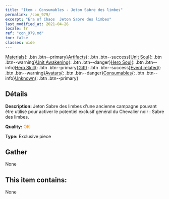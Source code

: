 ```yaml
---
title: "Item - Consumables - Jeton Sabre des limbes"
permalink: /con_979/
excerpt: "Era of Chaos  Jeton Sabre des limbes"
last_modified_at: 2021-04-26
locale: fr
ref: "con_979.md"
toc: false
classes: wide
---
```

 [Materials](/ItemsFR/){: .btn .btn--primary}[Artifacts](/ItemsFR/Artifacts/){: .btn .btn--success}[Unit Soul](/ItemsFR/UnitSoul/){: .btn .btn--warning}[Unit Awakening](/ItemsFR/UnitAwakening/){: .btn .btn--danger}[Hero Soul](/ItemsFR/HeroSoul/){: .btn .btn--info}[Hero Skill](/ItemsFR/HeroSkill/){: .btn .btn--primary}[Gift](/ItemsFR/Gift/){: .btn .btn--success}[Event related](/ItemsFR/Events/){: .btn .btn--warning}[Avatars](/ItemsFR/Avatars/){: .btn .btn--danger}[Consumables](/ItemsFR/Consumables/){: .btn .btn--info}[Unknown](/ItemsFR/Unknown/){: .btn .btn--primary}

## Détails
 **Description:** Jeton Sabre des limbes d'une ancienne campagne pouvant être utilisé pour activer le potentiel exclusif général du Chevalier noir : Sabre des limbes.

 **Quality:** <span style="color: #FF8C00">OK</span>

 **Type:** Exclusive piece

## Gather

  None

## This item contains:

  None

